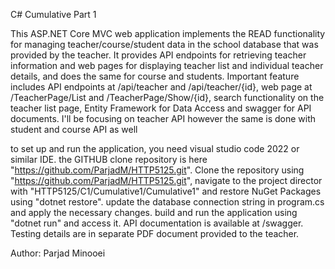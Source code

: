 C# Cumulative Part 1 

This ASP.NET Core MVC web application implements the READ functionality for managing teacher/course/student data in the school database that was provided by the teacher. 
It provides API endpoints for retrieving teacher information and web pages for displaying teacher list and individual teacher details, and does the same for course and students.
Important feature includes API endpoints at /api/teacher and /api/teacher/{id}, web page at /TeacherPage/List and /TeacherPage/Show/{id}, 
search functionality on the teacher list page, Entity Framework for Data Access and swagger for API documents. I'll be focusing on teacher API however the same is done with student 
and course API as well


to set up and run the application, you need visual studio code 2022 or similar IDE. the GITHUB clone repository is here "https://github.com/ParjadM/HTTP5125.git". 
Clone the repository using "https://github.com/ParjadM/HTTP5125.git", navigate to the project director with "HTTP5125/C1/Cumulative1/Cumulative1" and restore NuGet Packages using "dotnet restore".
update the database connection string in program.cs and apply the necessary changes. build and run the application using "dotnet run" and access it. API documentation is available at /swagger.
Testing details are in separate PDF document provided to the teacher. 

Author: Parjad Minooei
